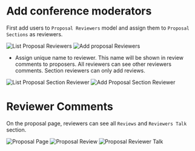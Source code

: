 # Add conference moderators

First add users to `Proposal Reviewers` model and assign them to `Proposal Sections` as reviewers.

![List Proposal Reviewers](https://raw.githubusercontent.com/pythonindia/junction/master/junction/docs/images/proposal_reviewers_list.png)
![Add proposal Reviewers](https://raw.githubusercontent.com/pythonindia/junction/master/junction/docs/images/add_proposal_reviewers.png)

- Assign unique name to reviewer. This name will be shown in review comments to proposers. All reviewers can see other reviewers comments. Section reviewers can only add reviews.

![List Proposal Section Reviewer](https://raw.githubusercontent.com/pythonindia/junction/master/junction/docs/images/proposal_section_reviewers_list.png)
![Add Proposal Section Reviewer](https://raw.githubusercontent.com/pythonindia/junction/master/junction/docs/images/add_proposal_section_reviewers_list.png)


# Reviewer Comments

On the proposal page, reviewers can see all `Reviews` and `Reviewers Talk` section.

![Proposal Page](https://raw.githubusercontent.com/pythonindia/junction/master/junction/docs/images/reviewers_proposal_detail.png)
![Proposal   Review](https://raw.githubusercontent.com/pythonindia/junction/master/junction/docs/images/list_reviews.png)
![Proposal Reviewer Talk](https://raw.githubusercontent.com/pythonindia/junction/master/junction/docs/images/reviewers_talk.png)
